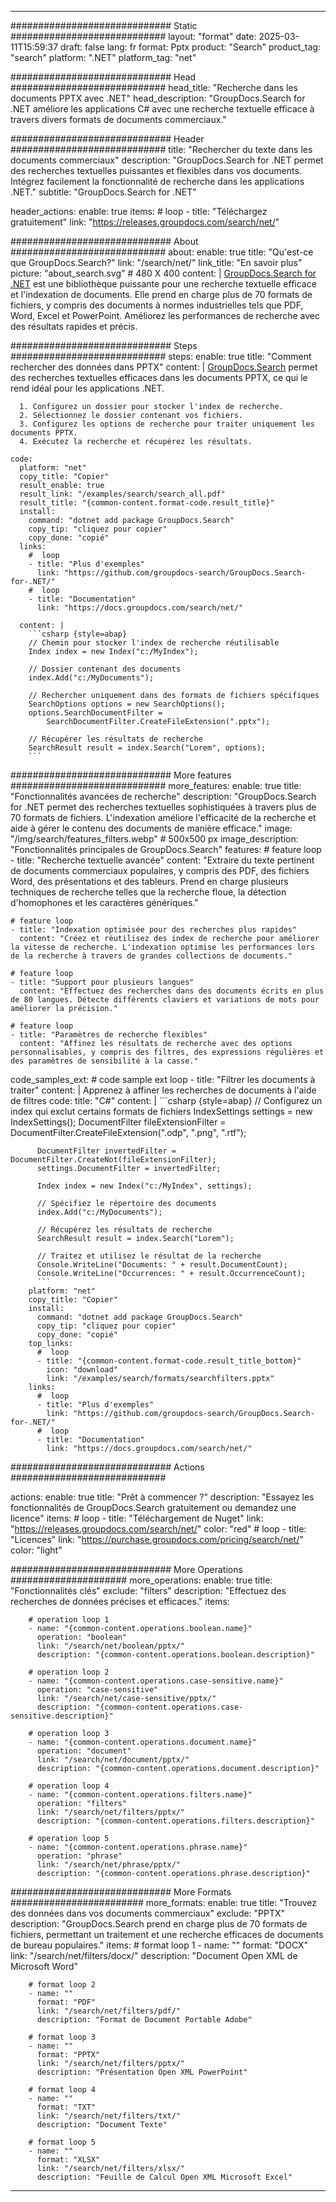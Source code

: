 
---
############################# Static ############################
layout: "format"
date:  2025-03-11T15:59:37
draft: false
lang: fr
format: Pptx
product: "Search"
product_tag: "search"
platform: ".NET"
platform_tag: "net"

############################# Head ############################
head_title: "Recherche dans les documents PPTX avec .NET"
head_description: "GroupDocs.Search for .NET améliore les applications C# avec une recherche textuelle efficace à travers divers formats de documents commerciaux."

############################# Header ############################
title: "Rechercher du texte dans les documents commerciaux" 
description: "GroupDocs.Search for .NET permet des recherches textuelles puissantes et flexibles dans vos documents. Intégrez facilement la fonctionnalité de recherche dans les applications .NET."
subtitle: "GroupDocs.Search for .NET" 

header_actions:
  enable: true
  items:
    #  loop
    - title: "Téléchargez gratuitement"
      link: "https://releases.groupdocs.com/search/net/"
      
############################# About ############################
about:
    enable: true
    title: "Qu'est-ce que GroupDocs.Search?"
    link: "/search/net/"
    link_title: "En savoir plus"
    picture: "about_search.svg" # 480 X 400
    content: |
       [GroupDocs.Search for .NET](/search/net/) est une bibliothèque puissante pour une recherche textuelle efficace et l'indexation de documents. Elle prend en charge plus de 70 formats de fichiers, y compris des documents à normes industrielles tels que PDF, Word, Excel et PowerPoint. Améliorez les performances de recherche avec des résultats rapides et précis.

############################# Steps ############################
steps:
    enable: true
    title: "Comment rechercher des données dans PPTX"
    content: |
      [GroupDocs.Search](/search/net/) permet des recherches textuelles efficaces dans les documents PPTX, ce qui le rend idéal pour les applications .NET.
      
      1. Configurez un dossier pour stocker l'index de recherche.
      2. Sélectionnez le dossier contenant vos fichiers.
      3. Configurez les options de recherche pour traiter uniquement les documents PPTX.
      4. Exécutez la recherche et récupérez les résultats.
   
    code:
      platform: "net"
      copy_title: "Copier"
      result_enable: true
      result_link: "/examples/search/search_all.pdf"
      result_title: "{common-content.format-code.result_title}"
      install:
        command: "dotnet add package GroupDocs.Search"
        copy_tip: "cliquez pour copier"
        copy_done: "copié"
      links:
        #  loop
        - title: "Plus d'exemples"
          link: "https://github.com/groupdocs-search/GroupDocs.Search-for-.NET/"
        #  loop
        - title: "Documentation"
          link: "https://docs.groupdocs.com/search/net/"
          
      content: |
        ```csharp {style=abap}
        // Chemin pour stocker l'index de recherche réutilisable
        Index index = new Index("c:/MyIndex");

        // Dossier contenant des documents
        index.Add("c:/MyDocuments");

        // Rechercher uniquement dans des formats de fichiers spécifiques
        SearchOptions options = new SearchOptions();
        options.SearchDocumentFilter = 
            SearchDocumentFilter.CreateFileExtension(".pptx");

        // Récupérer les résultats de recherche
        SearchResult result = index.Search("Lorem", options);
        ```            

############################# More features ############################
more_features:
  enable: true
  title: "Fonctionnalités avancées de recherche"
  description: "GroupDocs.Search for .NET permet des recherches textuelles sophistiquées à travers plus de 70 formats de fichiers. L'indexation améliore l'efficacité de la recherche et aide à gérer le contenu des documents de manière efficace."
  image: "/img/search/features_filters.webp" # 500x500 px
  image_description: "Fonctionnalités principales de GroupDocs.Search"
  features:
    # feature loop
    - title: "Recherche textuelle avancée"
      content: "Extraire du texte pertinent de documents commerciaux populaires, y compris des PDF, des fichiers Word, des présentations et des tableurs. Prend en charge plusieurs techniques de recherche telles que la recherche floue, la détection d'homophones et les caractères génériques."

    # feature loop
    - title: "Indexation optimisée pour des recherches plus rapides"
      content: "Créez et réutilisez des index de recherche pour améliorer la vitesse de recherche. L'indexation optimise les performances lors de la recherche à travers de grandes collections de documents."

    # feature loop
    - title: "Support pour plusieurs langues"
      content: "Effectuez des recherches dans des documents écrits en plus de 80 langues. Détecte différents claviers et variations de mots pour améliorer la précision."

    # feature loop
    - title: "Paramètres de recherche flexibles"
      content: "Affinez les résultats de recherche avec des options personnalisables, y compris des filtres, des expressions régulières et des paramètres de sensibilité à la casse."
      
  code_samples_ext:
    # code sample ext loop
    - title: "Filtrer les documents à traiter"
      content: |
        Apprenez à affiner les recherches de documents à l'aide de filtres
      code:
        title: "C#"
        content: |
          ```csharp {style=abap}
          // Configurez un index qui exclut certains formats de fichiers
          IndexSettings settings = new IndexSettings();
          DocumentFilter fileExtensionFilter = 
            DocumentFilter.CreateFileExtension(".odp", ".png", ".rtf");

          DocumentFilter invertedFilter = DocumentFilter.CreateNot(fileExtensionFilter);
          settings.DocumentFilter = invertedFilter;

          Index index = new Index("c:/MyIndex", settings);
              
          // Spécifiez le répertoire des documents
          index.Add("c:/MyDocuments");

          // Récupérez les résultats de recherche
          SearchResult result = index.Search("Lorem");
          
          // Traitez et utilisez le résultat de la recherche
          Console.WriteLine("Documents: " + result.DocumentCount);
          Console.WriteLine("Occurrences: " + result.OccurrenceCount);
          ```
        platform: "net"
        copy_title: "Copier"
        install:
          command: "dotnet add package GroupDocs.Search"
          copy_tip: "cliquez pour copier"
          copy_done: "copié"
        top_links:
          #  loop
          - title: "{common-content.format-code.result_title_bottom}"
            icon: "download"
            link: "/examples/search/formats/searchfilters.pptx"
        links:
          #  loop
          - title: "Plus d'exemples"
            link: "https://github.com/groupdocs-search/GroupDocs.Search-for-.NET/"
          #  loop
          - title: "Documentation"
            link: "https://docs.groupdocs.com/search/net/"
            

            


############################# Actions ############################

actions:
  enable: true
  title: "Prêt à commencer ?"
  description: "Essayez les fonctionnalités de GroupDocs.Search gratuitement ou demandez une licence"
  items:
    #  loop
    - title: "Téléchargement de Nuget"
      link: "https://releases.groupdocs.com/search/net/"
      color: "red"
        #  loop
    - title: "Licences"
      link: "https://purchase.groupdocs.com/pricing/search/net/"
      color: "light"


############################# More Operations #####################
more_operations:
    enable: true
    title: "Fonctionnalités clés"
    exclude: "filters"
    description: "Effectuez des recherches de données précises et efficaces."
    items: 
          
        # operation loop 1
        - name: "{common-content.operations.boolean.name}"
          operation: "boolean"
          link: "/search/net/boolean/pptx/"
          description: "{common-content.operations.boolean.description}"

        # operation loop 2
        - name: "{common-content.operations.case-sensitive.name}"
          operation: "case-sensitive"
          link: "/search/net/case-sensitive/pptx/"
          description: "{common-content.operations.case-sensitive.description}"

        # operation loop 3
        - name: "{common-content.operations.document.name}"
          operation: "document"
          link: "/search/net/document/pptx/"
          description: "{common-content.operations.document.description}"

        # operation loop 4
        - name: "{common-content.operations.filters.name}"
          operation: "filters"
          link: "/search/net/filters/pptx/"
          description: "{common-content.operations.filters.description}"

        # operation loop 5
        - name: "{common-content.operations.phrase.name}"
          operation: "phrase"
          link: "/search/net/phrase/pptx/"
          description: "{common-content.operations.phrase.description}"
          
        
          
############################# More Formats ########################
more_formats:
    enable: true
    title: "Trouvez des données dans vos documents commerciaux"
    exclude: "PPTX"
    description: "GroupDocs.Search prend en charge plus de 70 formats de fichiers, permettant un traitement et une recherche efficaces de documents de bureau populaires."
    items: 
        # format loop 1
        - name: ""
          format: "DOCX"
          link: "/search/net/filters/docx/"
          description: "Document Open XML de Microsoft Word"
          
        # format loop 2
        - name: ""
          format: "PDF"
          link: "/search/net/filters/pdf/"
          description: "Format de Document Portable Adobe"
          
        # format loop 3
        - name: ""
          format: "PPTX"
          link: "/search/net/filters/pptx/"
          description: "Présentation Open XML PowerPoint"

        # format loop 4
        - name: ""
          format: "TXT"
          link: "/search/net/filters/txt/"
          description: "Document Texte"
          
        # format loop 5
        - name: ""
          format: "XLSX"
          link: "/search/net/filters/xlsx/"
          description: "Feuille de Calcul Open XML Microsoft Excel"
  

---